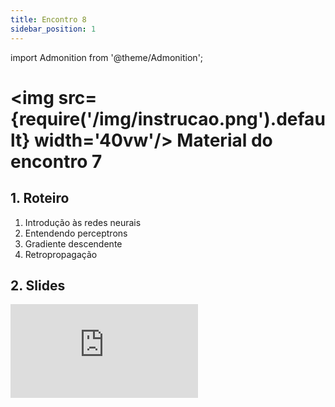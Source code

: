```yaml
---
title: Encontro 8
sidebar_position: 1
---
```

import Admonition from '@theme/Admonition';

# <img src={require('/img/instrucao.png').default} width='40vw'/> Material do encontro 7

## 1. Roteiro 
1. Introdução às redes neurais
2. Entendendo perceptrons
3. Gradiente descendente
4. Retropropagação

## 2. Slides 

<div style={{ textAlign: 'center' }}>
    <iframe 
        style={{
            display: 'block',
            margin: 'auto',
            width: '100%',
            height: '50vh',
        }}
        src="https://slides.com/rodrigomangoninicola/m8-ec-encontros/embed#/encontro8"
        frameborder="0" 
        allowFullScreen>
    </iframe>
</div>
